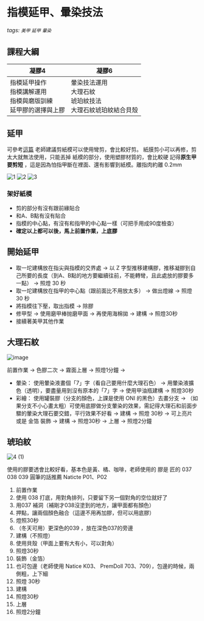# 指模延甲、暈染技法

###### tags: `美甲` `延甲` `暈染`

## 課程大綱

| 凝膠4 | 凝膠6 |
| -------- | -------- |
| 指模延甲操作<br/>指模講解運用<br/>指模與磨版訓練<br/>延甲膠的選擇與上膠     | 暈染技法運用<br/>大理石紋<br/>琥珀紋技法<br/>大理石紋琥珀紋結合貝殼     | 

## 延甲
可參考[這篇](https://pollyannalin.com/nails-tips/)
老師建議剪紙模可以使用彎剪，會比較好剪。
紙膜剪小可以再修，剪太大就無法使用，只能丟掉
紙模的部分，使用塑膠材質的，會比較硬
記得**原生甲要剪短** ，這是因為怕指甲斷在裡面、還有影響到紙模。離指肉約離 0.2mm

![1](https://hackmd.io/_uploads/SJLkvmCkyl.png)
![2](https://hackmd.io/_uploads/BJe-vmRyyl.png)
![3](https://hackmd.io/_uploads/HkKWvmRk1e.png)

### 架好紙模
- 剪的部分有沒有跟前緣貼合
- 和A、B點有沒有貼合
- 指模的中心點，有沒有和指甲的中心點一樣（可把手用成90度檢查）
- **確定以上都可以後，馬上前置作業，上底膠**

## 開始延甲
- 取一坨建構放在指尖與指模的交界處 → 以 Z 字型推移建構膠，推移凝膠到自己所要的長度（到A、B點的地方要繼續往前，不能轉彎，且此處放的膠要多一點） → 照燈 30 秒
- 取一坨建構放在指甲的中心點（跟前面比不用放太多） → 做出燈線 →  照燈 30 秒
- 將指模往下壓，取出指模 → 除膠
- 修甲型 → 使用磨甲棒抛磨甲面 → 再使用海棉拋 → 建構 → 照燈30秒
- 接續著美甲其他作業

## 大理石紋
![image](https://hackmd.io/_uploads/rkeXO7AJke.png)

前置作業 → 色膠二次 → 霧面上層 → 照燈1分鐘 → 
- 暈染： 使用暈染液畫個「7」字（看自己要用什麼大理石色） → 用暈染液擴色（透明），要盡量用到沒有原本的「7」字 →  使用甲油瓶建構 → 照燈30秒
- 彩繪： 使用罐裝膠（分支的顏色，上課是使用 ONI 的黑色）去畫分支 →  （如果分支不小心畫太粗）可使用底膠做分支暈染的效果，需記得大理石和前面步驟的暈染大理石要交錯，平行效果不好看 → 建構 → 照燈 30秒 → 可上亮片 或是 金箔 裝飾 → 建構 → 照燈30秒 → 上層 → 照燈2分鐘

## 琥珀紋
![4 (1)](https://hackmd.io/_uploads/SJrWKmAykg.png)

使用的膠要透會比較好看，基本色是黃、橘、咖啡，老師使用的
膠是 匠的 037 038 039
圓筆的話推薦 Naticte P01、P02

1. 前置作業
2. 使用 038 打底，用對角排列，只要留下另一個對角的空位就好了
3. 用037 補洞（補剛才038沒塗到的地方，讓甲面都有顏色）
4. 押點，讓兩個顏色融合（這邊不用再加膠，但可以用底膠）
5. 燈照30秒
6. （冬天可用）更深色的039 ，放在深色037的旁邊
7. 建構（不照燈）
8. 使用貝殼（甲面上要有大有小，可以對角）
9. 照燈30秒
10. 裝飾（金箔）
11. 也可包邊（老師使用 Natice K03、 PremDoll 703、709），包邊的時候，兩側粗，上下細
12. 照燈 30秒
13. 建構
14. 照燈30秒
15. 上層
16. 照燈2分鐘



